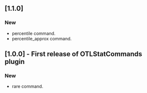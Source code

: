 ## [1.1.0]
### New
- percentile command.
- percentile_approx command.

## [1.0.0] - First release of OTLStatCommands plugin
### New
- rare command.